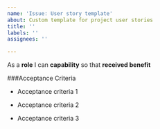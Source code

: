 ```yaml
---
name: 'Issue: User story template'
about: Custom template for project user stories
title: ''
labels: ''
assignees: ''

---
```


As a **role** I can **capability** so that **received benefit**


###Acceptance Criteria

- Acceptance criteria 1

- Acceptance criteria 2

- Acceptance criteria 3

